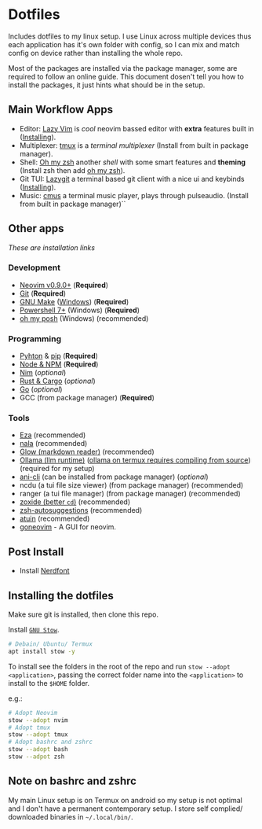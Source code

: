 # Dotfiles

Includes dotfiles to my linux setup.
I use Linux across multiple devices thus each application has it's own folder with config,
so I can mix and match config on device rather than installing the whole repo.

Most of the packages are installed via the package manager, some are required to follow an online guide.
This document dosen't tell you how to install the packages,
it just hints what should be in the setup.

## Main Workflow Apps
- Editor: [Lazy Vim](https://www.lazyvim.org/) is *cool* neovim bassed editor with **extra** features built in ([Installing](https://lazyvim.org/installation)).
- Multiplexer: [tmux](https://github.com/tmux/tmux) is a *terminal multiplexer* (Install from built in package manager).
- Shell: [Oh my zsh](https://ohmyz.sh/) another *shell* with some smart features and **theming** (Install zsh then add [oh my zsh](https://github.com/ohmyzsh/ohmyzsh/wiki#welcome-to-oh-my-zsh)).
- Git TUI: [Lazygit](https://github.com/jesseduffield/lazygit) a terminal based git client with a nice ui and keybinds ([Installing](https://github.com/jesseduffield/lazygit#installation)).
- Music: [cmus](https://cmus.github.io/) a terminal music player, plays through pulseaudio. (Install from built in package manager)``

## Other apps

*These are installation links*

### Development

- [Neovim v0.9.0+](https://github.com/neovim/neovim/wiki/Installing-Neovim) (**Required**)
- [Git](https://cli.github.com/) (**Required**)
- [GNU Make](https://www.gnu.org/software/make/) ([Windows](https://gnuwin32.sourceforge.net/packages/make.htm)) (**Required**)
- [Powershell 7+](https://learn.microsoft.com/en-us/powershell/scripting/whats-new/migrating-from-windows-powershell-51-to-powershell-7?view=powershell-7.2) (Windows) (**Required**)
- [oh my posh](https://ohmyposh.dev/) (Windows) (recommended)

### Programming

- [Pyhton](https://www.python.org/) & [pip](https://pypi.org/project/pip/) (**Required**)
- [Node & NPM](https://nodejs.org/) (**Required**)
- [Nim](https://nim-lang.org/install.html) (*optional*)
- [Rust & Cargo](https://www.rust-lang.org/tools/install) (*optional*)
- [Go](https://go.dev/) (*optional*)
- GCC (from package manager) (**Required**)

### Tools

- [Eza](https://eza.rocks/) (recommended)
- [nala](https://gitlab.com/volian/nala) (recommended)
- [Glow (markdown reader)](https://github.com/charmbracelet/glow) (recommended)
- [Ollama (llm runtime)](https://github.com/ollama/ollama) ([ollama on termux requires compiling from source](https://gitlab.com/-/snippets/3682973)) (required for my setup) 
- [ani-cli](https://github.com/pystardust/ani-cli) (can be installed from package manager) (*optional*)
- ncdu (a tui file size viewer) (from package manager) (recommended)
- ranger (a tui file manager) (from package manager) (recommended)
- [zoxide (better `cd`)](https://github.com/ajeetdsouza/zoxide) (recommended)
- [zsh-autosuggestions](https://github.com/zsh-users/zsh-autosuggestions) (recommended)
- [atuin](https://docs.atuin.sh/guide/installation/) (recommended)
- [goneovim](https://github.com/akiyosi/goneovim?tab=readme-ov-file#getting-started) - A GUI for neovim.

## Post Install

- Install [Nerdfont](https://www.nerdfonts.com/)

## Installing the dotfiles

Make sure git is installed, then clone this repo.

Install [`GNU Stow`](https://www.gnu.org/software/stow/).
```bash
# Debain/ Ubuntu/ Termux
apt install stow -y
```

To install see the folders in the root of the repo and run `stow --adopt <application>`,
passing the correct folder name into the `<application>` to install to the `$HOME` folder.

e.g.:
```bash
# Adopt Neovim
stow --adopt nvim
# Adopt tmux
stow --adopt tmux
# Adopt bashrc and zshrc
stow --adopt bash
stow --adpot zsh
```

## Note on bashrc and zshrc
My main Linux setup is on Termux on android so my setup is not optimal and I don't have a permanent contemporary setup.
I store self complied/ downloaded binaries in `~/.local/bin/`.
